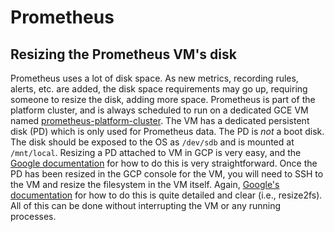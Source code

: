 # Prometheus

## Resizing the Prometheus VM's disk

Prometheus uses a lot of disk space. As new metrics, recording rules, alerts,
etc. are added, the disk space requirements may go up, requiring someone to
resize the disk, adding more space. Prometheus is part of the platform
cluster, and is always scheduled to run on a dedicated GCE VM named
[prometheus-platform-cluster](https://console.cloud.google.com/compute/instancesDetail/zones/us-east1-b/instances/prometheus-platform-cluster?project=mlab-oti).
The VM has a dedicated persistent disk (PD) which is only used for Prometheus
data. The PD is _not_ a boot disk. The disk should be exposed to the OS as
`/dev/sdb` and is mounted at `/mnt/local`. Resizing a PD attached to VM in
GCP is very easy, and the [Google
documentation](https://cloud.google.com/compute/docs/disks/regional-persistent-disk#resize_repd)
for how to do this is very straightforward. Once the PD has been resized in
the GCP console for the VM, you will need to SSH to the VM and resize the
filesystem in the VM itself. Again, [Google's
documentation](https://cloud.google.com/compute/docs/disks/add-persistent-disk#resize_partitions)
for how to do this is quite detailed and clear (i.e., resize2fs). All of this
can be done without interrupting the VM or any running processes.
